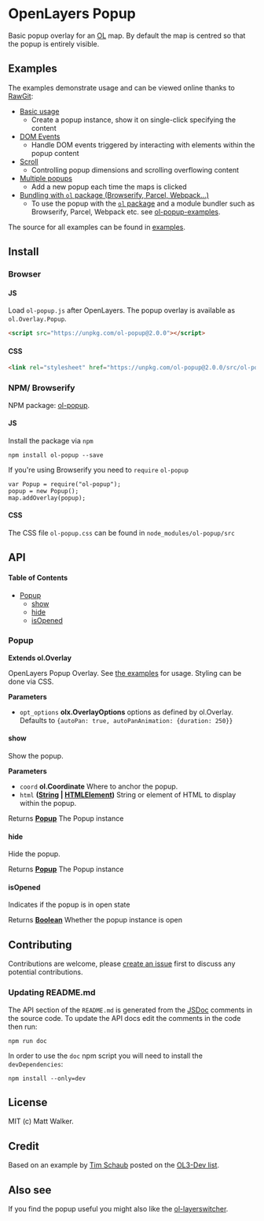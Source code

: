 # OpenLayers Popup

Basic popup overlay for an [OL](https://github.com/openlayers/openlayers) map. By
default the map is centred so that the popup is entirely visible.

## Examples

The examples demonstrate usage and can be viewed online thanks to [RawGit](http://rawgit.com/):

-   [Basic usage](http://rawgit.com/walkermatt/ol-popup/master/examples/popup.html)
    -   Create a popup instance, show it on single-click specifying the content
-   [DOM Events](http://rawgit.com/walkermatt/ol-popup/master/examples/dom-events.html)
    -   Handle DOM events triggered by interacting with elements within the popup content
-   [Scroll](http://rawgit.com/walkermatt/ol-popup/master/examples/scroll.html)
    -   Controlling popup dimensions and scrolling overflowing content
-   [Multiple popups](http://rawgit.com/walkermatt/ol-popup/master/examples/multiple.html)
    -   Add a new popup each time the maps is clicked
-   [Bundling with `ol` package (Browserify, Parcel, Webpack...)](https://github.com/walkermatt/ol-popup-examples)
    -   To use the popup with the [`ol` package](https://www.npmjs.com/package/ol) and a module bundler such as Browserify, Parcel, Webpack etc. see [ol-popup-examples](https://github.com/walkermatt/ol-popup-examples).

The source for all examples can be found in [examples](examples).

## Install

### Browser

#### JS

Load `ol-popup.js` after OpenLayers. The popup overlay is available as `ol.Overlay.Popup`.

```HTML
<script src="https://unpkg.com/ol-popup@2.0.0"></script>
```

#### CSS

```HTML
<link rel="stylesheet" href="https://unpkg.com/ol-popup@2.0.0/src/ol-popup.css" />
```

### NPM/ Browserify

NPM package: [ol-popup](https://www.npmjs.com/package/ol-popup).

#### JS

Install the package via `npm`

    npm install ol-popup --save

If you're using Browserify you need to `require` `ol-popup`

    var Popup = require("ol-popup");
    popup = new Popup();
    map.addOverlay(popup);

#### CSS

The CSS file `ol-popup.css` can be found in `node_modules/ol-popup/src`

## API

<!-- Generated by documentation.js. Update this documentation by updating the source code. -->

#### Table of Contents

-   [Popup](#popup)
    -   [show](#show)
    -   [hide](#hide)
    -   [isOpened](#isopened)

### Popup

**Extends ol.Overlay**

OpenLayers Popup Overlay.
See [the examples](./examples) for usage. Styling can be done via CSS.

**Parameters**

-   `opt_options` **olx.OverlayOptions** options as defined by ol.Overlay. Defaults to
    `{autoPan: true, autoPanAnimation: {duration: 250}}`

#### show

Show the popup.

**Parameters**

-   `coord` **ol.Coordinate** Where to anchor the popup.
-   `html` **([String](https://developer.mozilla.org/docs/Web/JavaScript/Reference/Global_Objects/String) \| [HTMLElement](https://developer.mozilla.org/docs/Web/HTML/Element))** String or element of HTML to display within the popup.

Returns **[Popup](#popup)** The Popup instance

#### hide

Hide the popup.

Returns **[Popup](#popup)** The Popup instance

#### isOpened

Indicates if the popup is in open state

Returns **[Boolean](https://developer.mozilla.org/docs/Web/JavaScript/Reference/Global_Objects/Boolean)** Whether the popup instance is open

## Contributing

Contributions are welcome, please [create an issue](https://github.com/walkermatt/ol-popup/issues) first to discuss any potential contributions.

### Updating README.md

The API section of the `README.md` is generated from the [JSDoc](http://usejsdoc.org/) comments in the source code. To update the API docs edit the comments in the code then run:

    npm run doc

In order to use the `doc` npm script you will need to install the `devDependencies`:

    npm install --only=dev

## License

MIT (c) Matt Walker.

## Credit

Based on an example by [Tim Schaub](https://github.com/tschaub) posted on the
[OL3-Dev list](https://groups.google.com/forum/#!forum/ol3-dev).

## Also see

If you find the popup useful you might also like the
[ol-layerswitcher](https://github.com/walkermatt/ol-layerswitcher).
